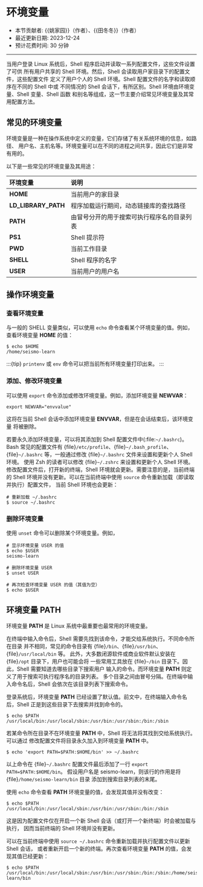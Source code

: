 # 环境变量

- 本节贡献者: {{姚家园}}（作者）、{{田冬冬}}（作者）
- 最近更新日期: 2023-12-24
- 预计花费时间: 30 分钟

---

当用户登录 Linux 系统后，Shell 程序启动并读取一系列配置文件，这些文件设置了可供
所有用户共享的 Shell 环境。然后，Shell 会读取用户家目录下的配置文件，这些配置文件
定义了用户个人的 Shell 环境。Shell 配置文件的名字和读取顺序在不同的 Shell 中或
不同情况的 Shell 会话下，有所区别。Shell 环境由环境变量、Shell 变量、Shell 函数
和别名等组成，这一节主要介绍常见环境变量及其常用配置方法。

## 常见的环境变量

环境变量是一种在操作系统中定义的变量，它们存储了有关系统环境的信息，如路径、
用户名、主机名等。环境变量可以在不同的进程之间共享，因此它们是非常有用的。

以下是一些常见的环境变量及其用途：

| 环境变量 | 说明 |
|:---|:---|
| **HOME**             | 当前用户的家目录 |
| **LD_LIBRARY_PATH**  | 程序加载运行期间，动态链接库的查找路径 |
| **PATH**             | 由冒号分开的用于搜索可执行程序名的目录列表 |
| **PS1**              | Shell 提示符 |
| **PWD**              | 当前工作目录 |
| **SHELL**            | Shell 程序的名字 |
| **USER**             | 当前用户的用户名 |

## 操作环境变量

### 查看环境变量

与一般的 SHELL 变量类似，可以使用 `echo` 命令查看某个环境变量的值。例如，
查看环境变量 **HOME** 的值：

```
$ echo $HOME
/home/seismo-learn
```

:::{tip}
`printenv` 或 `env` 命令可以把当前所有环境变量打印出来。
:::

### 添加、修改环境变量

可以使用 `export` 命令添加或修改环境变量。例如，添加环境变量 **NEWVAR**：
```
export NEWVAR="envvalue"
```

这将在当前 Shell 会话中添加环境变量 **ENVVAR**，但是在会话结束后，该环境变量
将被删除。

若要永久添加环境变量，可以将其添加到 Shell 配置文件中(:file:`~/.bashrc`)。
Bash 常见的配置文件有 {file}`/etc/profile`、{file}`~/.bash_profile`、
{file}`~/.bashrc` 等，一般通过修改 {file}`~/.bashrc` 文件来设置和更新个人 Shell 环境。
使用 Zsh 的读者可以修改 {file}`~/.zshrc` 来设置和更新个人 Shell 环境。
修改配置文件后，打开新的终端，Shell 环境就会更新。需要注意的是，当前终端的 Shell
环境并没有更新。可以在当前终端中使用 `source` 命令重新加载（即读取并执行）配置文件，
当前 Shell 环境也会更新：

```
# 重新加载 ~/.bashrc
$ source ~/.bashrc
```

### 删除环境变量

使用 `unset` 命令可以删除某个环境变量。例如，

```
# 显示环境变量 USER 的值
$ echo $USER
seismo-learn

# 删除环境变量 USER
$ unset USER

# 再次检查环境变量 USER 的值（其值为空）
$ echo $USER
```

## 环境变量 PATH

环境变量 **PATH** 是 Linux 系统中最重要也最常用的环境变量。

在终端中输入命令后，Shell 需要先找到该命令，才能交给系统执行。不同命令所在目录
并不相同，常见的命令目录有 {file}`/bin`、{file}`/usr/bin`、{file}`/usr/local/bin` 等。
此外，大多数闭源软件或商业软件默认安装在 {file}`/opt` 目录下，用户也可能会将
一些常用工具放在 {file}`~/bin` 目录下。因此，Shell 需要知道去哪些目录下搜索用户
输入的命令。而环境变量 **PATH** 则定义了用于搜索可执行程序名的目录列表。
多个目录之间由冒号分隔。在终端中输入命令名后，Shell 会依次在该目录列表下搜索命令。

登录系统后，环境变量 **PATH** 已经设置了默认值。前文中，在终端输入命令名后，Shell
正是到这些目录下去搜索并找到命令的。

```
$ echo $PATH
/usr/local/bin:/usr/local/sbin:/usr/bin:/usr/sbin:/bin:/sbin
```

若某命令所在目录不在环境变量 **PATH** 中，Shell 将无法将其找到交给系统执行。可以通过
修改配置文件将目录永久加入到环境变量 **PATH** 中。
```
$ echo 'export PATH=$PATH:$HOME/bin' >> ~/.bashrc
```

以上命令在 {file}`~/.bashrc` 配置文件最后添加了一行 `export PATH=$PATH:$HOME/bin`。
假设用户名是 seismo-learn，则该行的作用是将 {file}`/home/seismo-learn/bin` 目录
添加到搜索目录列表的末尾。

使用 `echo` 命令查看 **PATH** 环境变量的值，会发现其值并没有改变：
```
$ echo $PATH
/usr/local/bin:/usr/local/sbin:/usr/bin:/usr/sbin:/bin:/sbin
```
这是因为配置文件仅在开启一个新 Shell 会话（或打开一个新终端）时会被加载与执行，
因而当前终端的 Shell 环境并没有更新。

可以在当前终端中使用 `source ~/.bashrc` 命令重新加载并执行配置文件以更新 Shell 会话，
或者重新开启一个新的终端。再次查看环境变量 **PATH** 的值，会发现其值已经更新：
```
$ echo $PATH
/usr/local/bin:/usr/local/sbin:/usr/bin:/usr/sbin:/bin:/sbin:/home/seismo-learn/bin
```

